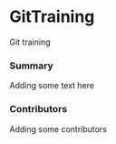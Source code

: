 # GitTraining
Git training

### Summary

Adding some text here

### Contributors

Adding some contributors
